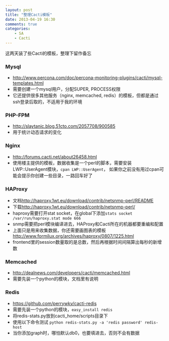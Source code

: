 ```yaml
---
layout: post
title: "整理Cacti模板"
date: 2013-04-19 16:30
comments: true
categories: 
    - SA
    - Cacti
---
```


这两天装了些Cacti的模板，整理下留作备忘

### Mysql

- <http://www.percona.com/doc/percona-monitoring-plugins/cacti/mysql-templates.html>
- 需要创建一个mysql用户，分配SUPER, PROCESS权限
- 它还提供很多其他服务（nginx, memcached, redis）的模板，但都是通过ssh登录后取的，不适用于我的环境

<!--more-->

### PHP-FPM

- <http://slaytanic.blog.51cto.com/2057708/900585>
- 用于统计动态请求的变化

### Nginx

- <http://forums.cacti.net/about26458.html>
- 使用楼主提供的模板，数据收集是一个perl的脚本，需要安装LWP::UserAgent模块，`cpan LWP::UserAgent`， 如果你之前没有用过cpan可能会提示你创建一些目录，一路回车好了

### HAProxy

- 文档<http://haproxy.1wt.eu/download/contrib/netsnmp-perl/README>
- 下载<http://haproxy.1wt.eu/download/contrib/netsnmp-perl/>
- haproxy需要打开stat socket，在global下添加`stats socket /var/run/haproxy.stat mode 666`
- snmp需要把perl模块编译进去，HAProxy和Cacti所在的机器都要重编和配置
- 上面只是用来收集数据，你还需要画图表的模板<http://www.formilux.org/archives/haproxy/0807/1225.html>
- frontend里的session数量取的是总数，然后再根据时间间隔算出每秒的新增数

### Memcached

- <http://dealnews.com/developers/cacti/memcached.html>
- 需要先装一个python的模块，文档里有说明

### Redis

- <https://github.com/perrywky/cacti-redis>
- 需要先装一个python的模块，`easy_install redis`
- 将redis-stats.py放到cacti_home/scripts目录下
- 使用以下命令测试 `python redis-stats.py -a 'redis password' redis-host`
- 当你添加graph时，哪怕默认db0，也要填进去，否则不会有数据
